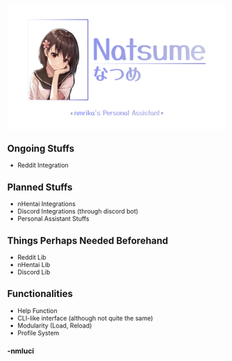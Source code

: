<img src="./docs/banner.png"/>

## Ongoing Stuffs
- Reddit Integration

## Planned Stuffs
- nHentai Integrations
- Discord Integrations (through discord bot)
- Personal Assistant Stuffs

## Things Perhaps Needed Beforehand
- Reddit Lib
- nHentai Lib
- Discord Lib

## Functionalities
- Help Function
- CLI-like interface (although not quite the same)
- Modularity (Load, Reload)
- Profile System
### -nmluci